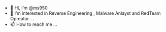 - 👋 Hi, I’m @ms950
- 👀 I’m interested in Reverse Engineering , Malware Anlayst and RedTeam Opreator ...
- 📫 How to reach me ...

<!---
ms950/ms950 is a ✨ special ✨ repository because its `README.md` (this file) appears on your GitHub profile.
You can click the Preview link to take a look at your changes.
--->
